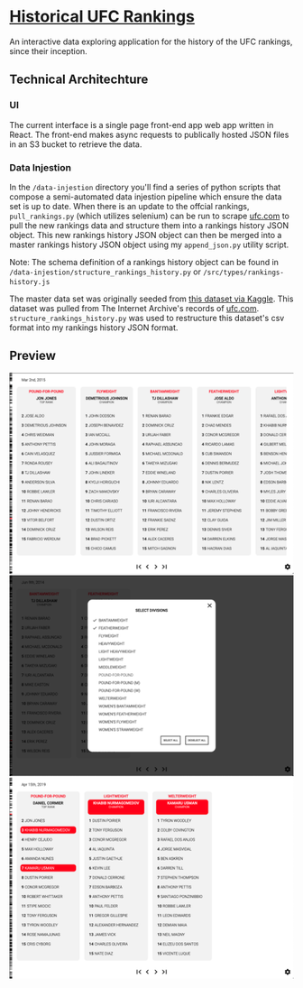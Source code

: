 # [Historical UFC Rankings](http://app.historicalufcrankings.com)

An interactive data exploring application for the history of the UFC rankings, since their inception.

## Technical Architechture
### UI
The current interface is a single page front-end app web app written in React.  The front-end makes async requests to publically hosted JSON files in an S3 bucket to retrieve the data.

### Data Injestion
In the `/data-injestion` directory you'll find a series of python scripts that compose a semi-automated data injestion pipeline which ensure the data set is up to date. When there is an update to the offcial rankings, `pull_rankings.py` (which utilizes selenium) can be run to scrape [ufc.com](https://www.ufc.com/rankings) to pull the new rankings data and structure them into a rankings history JSON object. This new rankings history JSON object can then be merged into a master rankings history JSON object using my `append_json.py` utility script.

Note: The schema definition of a rankings history object can be found in `/data-injestion/structure_rankings_history.py` or `/src/types/rankings-history.js`

The master data set was originally seeded from [this dataset via Kaggle](https://www.kaggle.com/martj42/ufc-rankings). This dataset was pulled from The Internet Archive's records of [ufc.com](https://www.ufc.com/rankings). `structure_rankings_history.py` was used to restructure this dataset's csv format into my rankings history JSON format.

## Preview
![](marketing-assets/demo3.png)
![](marketing-assets/demo2.png)
![](marketing-assets/demo1.png)

